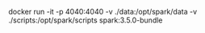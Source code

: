 docker run -it -p 4040:4040 -v ./data:/opt/spark/data -v ./scripts:/opt/spark/scripts spark:3.5.0-bundle
